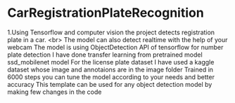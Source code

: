 # CarRegistrationPlateRecognition
1.Using Tensorflow and computer vision the project detects registration plate in a car. &lt;br> The model can also detect realtime with the help of your webcam The model is using ObjectDetection API of tensorflow for number plate detection I have done transfer learning from pretrained model ssd_mobilenet model For the license plate dataset I have used a kaggle dataset whose image and annotaions are in the image folder Trained in 6000 steps you can tune the model according to your needs and better accuracy This template can be used for any object detection model by making few changes in the code
